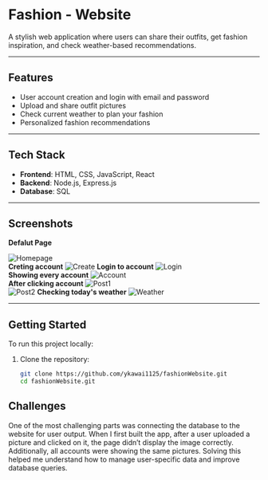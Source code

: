 # Fashion - Website 

A stylish web application where users can share their outfits, get fashion inspiration, and check weather-based recommendations.

---

##  Features

-  User account creation and login with email and password  
-  Upload and share outfit pictures  
-  Check current weather to plan your fashion  
-  Personalized fashion recommendations  

---

##  Tech Stack

- **Frontend**: HTML, CSS, JavaScript, React  
- **Backend**: Node.js, Express.js  
- **Database**: SQL  

---

## Screenshots

**Defalut Page**  


![Homepage](images/homepage.png)  
**Creting account**
![Create](images/create.png) 
 **Login to account**
![Login](images/login.png)  
**Showing every account**
![Account](images/account.png)   
**After clicking account**
![Post1](images/post1.png)  
![Post2](images/post2.png) 
**Checking today's weather**
![Weather](images/weather.png)

---

##  Getting Started

To run this project locally:

1. Clone the repository:
   ```bash
   git clone https://github.com/ykawai1125/fashionWebsite.git
   cd fashionWebsite.git
   ```

##  Challenges

   One of the most challenging parts was connecting the database to the website for user output. When I first built the app, after a user uploaded a picture and clicked on it, the page didn’t display the image correctly. Additionally, all accounts were showing the same pictures. Solving this helped me understand how to manage user-specific data and improve database queries.
